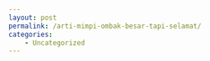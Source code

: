 ```yaml
---
layout: post
permalink: /arti-mimpi-ombak-besar-tapi-selamat/
categories:
    - Uncategorized
---
```


